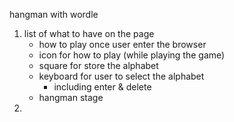 hangman with wordle

1. list of what to have on the page
   - how to play once user enter the browser
   - icon for how to play (while playing the game)
   - square for store the alphabet
   - keyboard for user to select the alphabet
     - including enter & delete
   - hangman stage
2.
